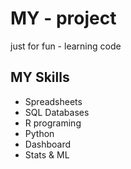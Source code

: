 # MY - project
just for fun - learning code

## MY Skills

- Spreadsheets
- SQL Databases
- R programing
- Python 
- Dashboard
- Stats & ML
